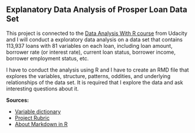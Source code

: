 Explanatory Data Analysis of Prosper Loan Data Set
--------------------------


This project is  connected to the <a href="https://www.udacity.com/course/ud651">Data Analysis With R course</a> from Udacity and I will conduct a exploratory data analysis on a data set that contains 113,937 loans with 81 variables on each loan, including loan amount, borrower rate (or interest rate), current loan status, borrower income, borrower employment status, etc.

I have to conduct the analysis using R and I have to create an RMD file that explores the variables, structure, patterns, oddities, and underlying relationships of the data set. It is required that I explore the data and ask interesting questions about it.


<b>Sources:</b>

- [Variable dictionary](https://docs.google.com/spreadsheets/d/1gDyi_L4UvIrLTEC6Wri5nbaMmkGmLQBk-Yx3z0XDEtI/edit#gid=0)
- [Project Rubric](https://docs.google.com/document/d/1L2Wwofs6D8Crd0QLZ1-RxBHlVoBZ3mec2xWgxrmUs5I/pub)
- [About Markdown in R](https://gist.github.com/jeromyanglim/2716336)
